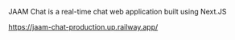 JAAM Chat is a real-time chat web application built using Next.JS

https://jaam-chat-production.up.railway.app/
